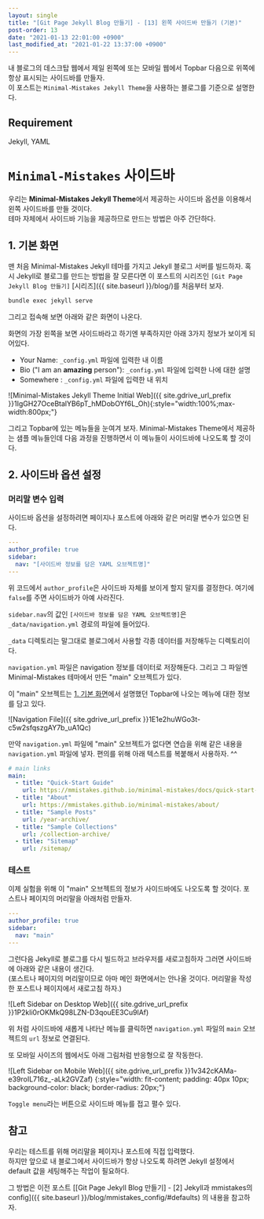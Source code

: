 ```yaml
---
layout: single
title: "[Git Page Jekyll Blog 만들기] - [13] 왼쪽 사이드바 만들기 (기본)"
post-order: 13
date: "2021-01-13 22:01:00 +0900"
last_modified_at: "2021-01-22 13:37:00 +0900"
---
```

내 블로그의 데스크탑 웹에서 제일 왼쪽에 또는 모바일 웹에서 Topbar 다음으로 위쪽에 항상 표시되는 사이드바를 만들자.<br/>
이 포스트는 `Minimal-Mistakes Jekyll Theme`을 사용하는 블로그를 기준으로 설명한다.

## Requirement

Jekyll, YAML

# `Minimal-Mistakes` 사이드바

우리는 <strong>Minimal-Mistakes Jekyll Theme</strong>에서 제공하는 사이드바 옵션을 이용해서 왼쪽 사이드바를 만들 것이다.<br/>
테마 자체에서 사이드바 기능을 제공하므로 만드는 방법은 아주 간단하다.

## 1. 기본 화면

맨 처음 Minimal-Mistakes Jekyll 테마를 가지고 Jekyll 블로그 서버를 빌드하자.
혹시 Jekyll로 블로그를 만드는 방법을 잘 모른다면 이 포스트의 시리즈인 `[Git Page Jekyll Blog 만들기]`
[시리즈]({{ site.baseurl }}/blog/)를 처음부터 보자.

```bash
bundle exec jekyll serve
```

그리고 접속해 보면 아래와 같은 화면이 나온다.

화면의 가장 왼쪽을 보면 사이드바라고 하기엔 부족하지만 아래 3가지 정보가 보이게 되어있다.

* Your Name: `_config.yml` 파일에 입력한 내 이름
* Bio ("I am an __amazing__ person"): `_config.yml` 파일에 입력한 나에 대한 설명
* <i class="fas fa-fw fa-map-marker-alt"></i>Somewhere : `_config.yml` 파일에 입력한 내 위치

![Minimal-Mistakes Jekyll Theme Initial Web]({{ site.gdrive_url_prefix }}1IgGH27OceBtalYB6pT_hMDobOYf6L_Oh){:style="width:100%;max-width:800px;"}

그리고 Topbar에 있는 메뉴들을 눈여겨 보자. Minimal-Mistakes Theme에서 제공하는 샘플 메뉴들인데
다음 과정을 진행하면서 이 메뉴들이 사이드바에 나오도록 할 것이다.

## 2. 사이드바 옵션 설정

### 머리말 변수 입력

사이드바 옵션을 설정하려면 페이지나 포스트에 아래와 같은 머리말 변수가 있으면 된다.

```yaml
---
author_profile: true
sidebar:
  nav: "[사이드바 정보를 담은 YAML 오브젝트명]"
---
```

위 코드에서 `author_profile`은 사이드바 자체를 보이게 할지 말지를 결정한다. 여기에 `false`를 주면 사이드바가 아예 사라진다.

`sidebar.nav`의 값인 `[사이드바 정보를 담은 YAML 오브젝트명]`은 `_data/navigation.yml` 경로의 파일에 들어있다.

`_data` 디렉토리는 말그대로 블로그에서 사용할 각종 데이터를 저장해두는 디렉토리이다.

`navigation.yml` 파일은 navigation 정보를 데이터로 저장해둔다.
그리고 그 파일엔 Minimal-Mistakes 테마에서 만든 "main" 오브젝트가 있다.

이 "main" 오브젝트는 [1. 기본 화면](#1-기본-화면)에서 설명했던 Topbar에 나오는 메뉴에 대한 정보를 담고 있다.

![Navigation File]({{ site.gdrive_url_prefix }}1E1e2huWGo3t-c5w2sfqszgAY7b_uA1Qc)

만약 `navigation.yml` 파일에 "main" 오브젝트가 없다면 연습을 위해
같은 내용을 `navigation.yml` 파일에 넣자. 편의를 위해 아래 텍스트를 복붙해서 사용하자. ^^

```yaml
# main links
main:
  - title: "Quick-Start Guide"
    url: https://mmistakes.github.io/minimal-mistakes/docs/quick-start-guide/
  - title: "About"
    url: https://mmistakes.github.io/minimal-mistakes/about/
  - title: "Sample Posts"
    url: /year-archive/
  - title: "Sample Collections"
    url: /collection-archive/
  - title: "Sitemap"
    url: /sitemap/
```

### 테스트

이제 실험을 위해 이 "main" 오브젝트의 정보가 사이드바에도 나오도록 할 것이다. 포스트나 페이지의 머리말을 아래처럼 만들자.

```yaml
---
author_profile: true
sidebar:
  nav: "main"
---
```

그런다음 Jekyll로 블로그를 다시 빌드하고 브라우저를 새로고침하자 그러면 사이드바에 아래와 같은 내용이 생긴다.<br/>
(포스트나 페이지의 머리말이므로 아마 메인 화면에서는 안나올 것이다. 머리말을 작성한 포스트나 페이지에서 새로고침 하자.)

![Left Sidebar on Desktop Web]({{ site.gdrive_url_prefix }}1P2kli0rOKMkQ98LZN-D3qouEE3Cu9lAf)

위 처럼 사이드바에 새롭게 나타난 메뉴를 클릭하면 `navigation.yml` 파일의 `main` 오브젝트의 `url` 정보로 연결된다.

또 모바일 사이즈의 웹에서도 아래 그림처럼 반응형으로 잘 작동한다.

![Left Sidebar on Mobile Web]({{ site.gdrive_url_prefix }}1v342cKAMa-e39roIL716z_-aLk2GVZaf)
{:style="width: fit-content; padding: 40px 10px; background-color: black; border-radius: 20px;"}

`Toggle menu`라는 버튼으로 사이드바 메뉴를 접고 펼수 있다.

## 참고

우리는 테스트를 위해 머리말을 페이지나 포스트에 직접 입력했다.<br/>
하지만 앞으로 내 블로그에서 사이드바가 항상 나오도록 하려면 Jekyll 설정에서 default 값을 세팅해주는 작업이 필요하다.

그 방법은 이전 포스트
[[Git Page Jekyll Blog 만들기] - [2] Jekyll과 mmistakes의 config]({{ site.baseurl }}/blog/mmistakes_config/#defaults)
의 내용을 참고하자.

